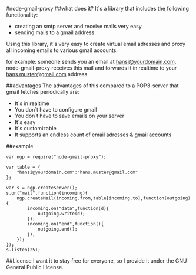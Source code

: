 #node-gmail-proxy
##what does it?
It´s a library that includes the following functionality:

* creating an smtp server and receive mails very easy
* sending mails to a gmail address

Using this library, it´s very easy to create virtual email adresses and proxy
all incoming emails to various gmail accounts.

for example:
someone sends you an email at hansi@yourdomain.com, node-gmail-proxy receives this
mail and forwards it in realtime to your hans.muster@gmail.com address.

##advantages
The advantages of this compared to a POP3-server that gmail fetches periodically are:

* It´s in realtime
* You don´t have to configure gmail
* You don´t have to save emails on your server
* It´s easy
* It´s customizable
* It supports an endless count of email adresses & gmail accounts

##example

    var ngp = require("node-gmail-proxy");
    
    var table = {
        "hansi@yourdomain.com":"hans.muster@gmail.com"
    };
    
    var s = ngp.createServer();
    s.on("mail",function(incoming){
        ngp.createMail(incoming.from,table[incoming.to],function(outgoing){
            incoming.on("data",function(d){
                outgoing.write(d);
            });
            incoming.on("end",function(){
                outgoing.end();
            });
        });
    });
    s.listen(25);

##License
I want it to stay free for everyone, so I provide it under the GNU General Public License.

